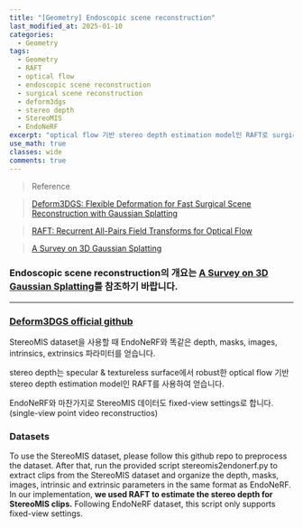 ```yaml
---
title: "[Geometry] Endoscopic scene reconstruction"
last_modified_at: 2025-01-10
categories:
  - Geometry
tags:
  - Geometry
  - RAFT
  - optical flow
  - endoscopic scene reconstruction
  - surgical scene reconstruction
  - deform3dgs
  - stereo depth
  - StereoMIS
  - EndoNeRF
excerpt: "optical flow 기반 stereo depth estimation model인 RAFT로 surgical scene에 대한 stereo depth를 얻습니다."
use_math: true
classes: wide
comments: true
---
```


> Reference

> [Deform3DGS: Flexible Deformation for Fast Surgical Scene Reconstruction with Gaussian Splatting](https://arxiv.org/pdf/2405.17835)

> [RAFT: Recurrent All-Pairs Field Transforms for Optical Flow](https://arxiv.org/pdf/2003.12039)

> [A Survey on 3D Gaussian Splatting](https://arxiv.org/pdf/2401.03890)

### Endoscopic scene reconstruction의 개요는 [A Survey on 3D Gaussian Splatting](https://arxiv.org/pdf/2401.03890)를 참조하기 바랍니다.

-----

### [Deform3DGS official github](https://github.com/jinlab-imvr/Deform3DGS?tab=readme-ov-file)

StereoMIS dataset을 사용할 때 EndoNeRF와 똑같은 depth, masks, images, intrinsics, extrinsics 파라미터를 얻습니다.

stereo depth는 specular & textureless surface에서 robust한 optical flow 기반 stereo depth estimation model인 RAFT를 사용하여 얻습니다.

EndoNeRF와 마찬가지로 StereoMIS 데이터도 fixed-view settings로 합니다. (single-view point video reconstructios)

### Datasets 
To use the StereoMIS dataset, please follow this github repo to preprocess the dataset. 
After that, run the provided script stereomis2endonerf.py to extract clips from the StereoMIS dataset and organize the depth, masks, images, intrinsic and extrinsic parameters in the same format as EndoNeRF. 
In our implementation, **we used RAFT to estimate the stereo depth for StereoMIS clips.** 
Following EndoNeRF dataset, this script only supports fixed-view settings.


